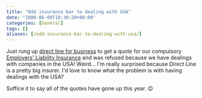```yaml
---
title: "Odd insurance bar to dealing with USA"
date: "2008-06-09T10:30:20+00:00"
categories: [General]
tags: []
aliases: [/odd-insurance-bar-to-dealing-with-usa/]
---
```


Just rung up [direct line for business](http://www.directlineforbusiness.co.uk/) to get a quote for our compulsory [Employers' Liability Insurance](http://www.hse.gov.uk/pubns/hse39.pdf) and was refused because we have dealings with companies in the USA! Weird... I'm really surprised because Direct Line is a pretty big insurer. I'd love to know what the problem is with having dealings with the USA?

Suffice it to say all of the quotes have gone up this year. :wink:
